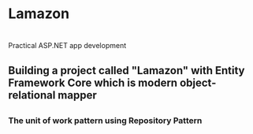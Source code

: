 # <h1>Lamazon<h1>
Practical ASP.NET app development

<h2>Building a project called "Lamazon" with Entity Framework Core which is modern object-relational mapper<h2>
<h3>The unit of work pattern using Repository Pattern<h3>

